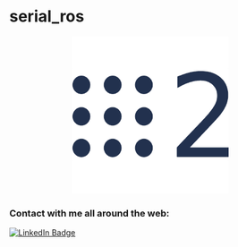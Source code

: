 # serial_ros
<p align="center">
  <img src="documents/ros2.png" style="width: 50%, height: 50%"/>
</p>

### Contact with me all around the web:
[![LinkedIn Badge](https://img.shields.io/badge/LinkedIn-Profile-informational?style=flat&logo=linkedin&logoColor=white&color=0D76A8)](https://www.linkedin.com/in/furkan-sariyildiz/)

